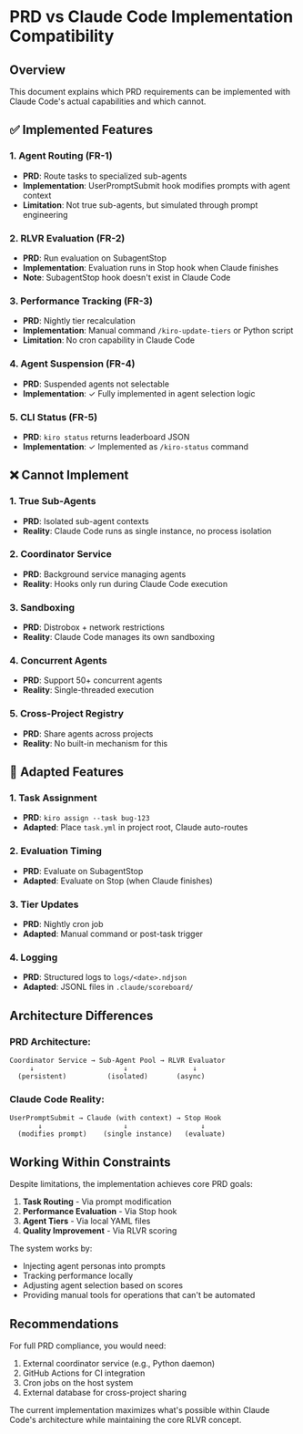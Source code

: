 # PRD vs Claude Code Implementation Compatibility

## Overview

This document explains which PRD requirements can be implemented with Claude Code's actual capabilities and which cannot.

## ✅ Implemented Features

### 1. Agent Routing (FR-1)
- **PRD**: Route tasks to specialized sub-agents
- **Implementation**: UserPromptSubmit hook modifies prompts with agent context
- **Limitation**: Not true sub-agents, but simulated through prompt engineering

### 2. RLVR Evaluation (FR-2)
- **PRD**: Run evaluation on SubagentStop
- **Implementation**: Evaluation runs in Stop hook when Claude finishes
- **Note**: SubagentStop hook doesn't exist in Claude Code

### 3. Performance Tracking (FR-3)
- **PRD**: Nightly tier recalculation
- **Implementation**: Manual command `/kiro-update-tiers` or Python script
- **Limitation**: No cron capability in Claude Code

### 4. Agent Suspension (FR-4)
- **PRD**: Suspended agents not selectable
- **Implementation**: ✓ Fully implemented in agent selection logic

### 5. CLI Status (FR-5)
- **PRD**: `kiro status` returns leaderboard JSON
- **Implementation**: ✓ Implemented as `/kiro-status` command

## ❌ Cannot Implement

### 1. True Sub-Agents
- **PRD**: Isolated sub-agent contexts
- **Reality**: Claude Code runs as single instance, no process isolation

### 2. Coordinator Service
- **PRD**: Background service managing agents
- **Reality**: Hooks only run during Claude Code execution

### 3. Sandboxing
- **PRD**: Distrobox + network restrictions
- **Reality**: Claude Code manages its own sandboxing

### 4. Concurrent Agents
- **PRD**: Support 50+ concurrent agents
- **Reality**: Single-threaded execution

### 5. Cross-Project Registry
- **PRD**: Share agents across projects
- **Reality**: No built-in mechanism for this

## 🔄 Adapted Features

### 1. Task Assignment
- **PRD**: `kiro assign --task bug-123`
- **Adapted**: Place `task.yml` in project root, Claude auto-routes

### 2. Evaluation Timing
- **PRD**: Evaluate on SubagentStop
- **Adapted**: Evaluate on Stop (when Claude finishes)

### 3. Tier Updates
- **PRD**: Nightly cron job
- **Adapted**: Manual command or post-task trigger

### 4. Logging
- **PRD**: Structured logs to `logs/<date>.ndjson`
- **Adapted**: JSONL files in `.claude/scoreboard/`

## Architecture Differences

### PRD Architecture:
```
Coordinator Service → Sub-Agent Pool → RLVR Evaluator
     ↓                      ↓                ↓
  (persistent)          (isolated)       (async)
```

### Claude Code Reality:
```
UserPromptSubmit → Claude (with context) → Stop Hook
       ↓                    ↓                  ↓
  (modifies prompt)    (single instance)   (evaluate)
```

## Working Within Constraints

Despite limitations, the implementation achieves core PRD goals:

1. **Task Routing** - Via prompt modification
2. **Performance Evaluation** - Via Stop hook
3. **Agent Tiers** - Via local YAML files
4. **Quality Improvement** - Via RLVR scoring

The system works by:
- Injecting agent personas into prompts
- Tracking performance locally
- Adjusting agent selection based on scores
- Providing manual tools for operations that can't be automated

## Recommendations

For full PRD compliance, you would need:
1. External coordinator service (e.g., Python daemon)
2. GitHub Actions for CI integration
3. Cron jobs on the host system
4. External database for cross-project sharing

The current implementation maximizes what's possible within Claude Code's architecture while maintaining the core RLVR concept.